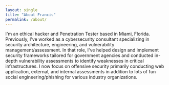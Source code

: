 ```yaml
---
layout: single
title: "About Francis"
permalink: /about/
---
```

I'm an ethical hacker and Penetration Tester based in Miami, Florida. Previously, I've worked as a cybersecurity consultant specializing in security architecture, engineering, and vulnerability management/assessment. In that role, I've helped design and implement security frameworks tailored for government agencies and conducted in-depth vulnerability assessments to identify weaknesses in critical infrastructures. I now focus on offensive security primarily conducting web application, external, and internal assessments in addition to lots of fun social engineering/phishing for various industry organizations.
